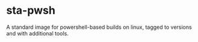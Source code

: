 ﻿# sta-pwsh

A standard image for powershell-based builds on linux, tagged to versions and with additional tools.